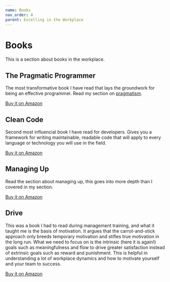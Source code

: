 ```yaml
---
name: Books
nav_order: 4
parent: Excelling in the Workplace
---
```


# Books

This is a section about books in the workplace.

## The Pragmatic Programmer

The most transformative book I have read that lays the groundwork for being an effective programmer. Read my section on [pragmatism](https://thehandbook.jamlouie.com/excelling-in-the-workplace/pragmatism.html).

[Buy it on Amazon](https://amzn.to/3o42f4c)

## Clean Code

Second most influencial book I have read for developers. Gives you a framework for writing maintainable, readable code that will apply to every language or technology you will use in the field.

[Buy it on Amazon](https://amzn.to/3iIzw4h)

## Managing Up

Read the section about managing up, this goes into more depth than I covered in my section.

[Buy it on Amazon](https://amzn.to/3935Mvr)

## Drive

This was a book I had to read during management training, and what it taught me is the basis of motivation. It argues that the carrot-and-stick approach only breeds temporary motivation and stifles true motivation in the long run. What we need to focus on is the intrinsic (here it is again!) goals such as meaningfulness and flow to drive greater satisfaction instead of extrinsic goals such as reward and punishment. This is helpful in understanding a lot of workplace dynamics and how to motivate yourself and your team to success.

[Buy it on Amazon](https://amzn.to/3aeE1AB)